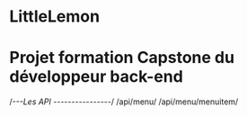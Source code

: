 # LittleLemon
# Projet formation Capstone du développeur back-end

/*---Les API ----------------*/
 /api/menu/
 /api/menu/menuitem/
 

